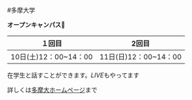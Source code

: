 #多摩大学

**オープンキャンパス**:school:


１回目|2回目　　　　　　
-----|------
10日(土)12：00~14：00|11日(日)12：00~14：00



在学生と話すことができます。*LIVE*もやってます

詳しくは[多摩大ホームページ](http://mic.tama.ac.jp/link/)まで

